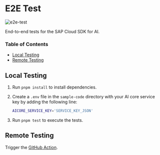 # E2E Test

![e2e-test](https://github.com/SAP/ai-sdk-js/actions/workflows/e2e-tests.yaml/badge.svg)

End-to-end tests for the SAP Cloud SDK for AI.

### Table of Contents

- [Local Testing](#local-testing)
- [Remote Testing](#remote-testing)

## Local Testing

1. Run `pnpm install` to install dependencies.
2. Create a `.env` file in the `sample-code` directory with your AI core service key by adding the following line:

   ```bash
   AICORE_SERVICE_KEY='SERVICE_KEY_JSON'
   ```

3. Run `pnpm test` to execute the tests.

## Remote Testing

Trigger the [GitHub Action](https://github.com/SAP/ai-sdk-js/actions/workflows/e2e-test.yml).
